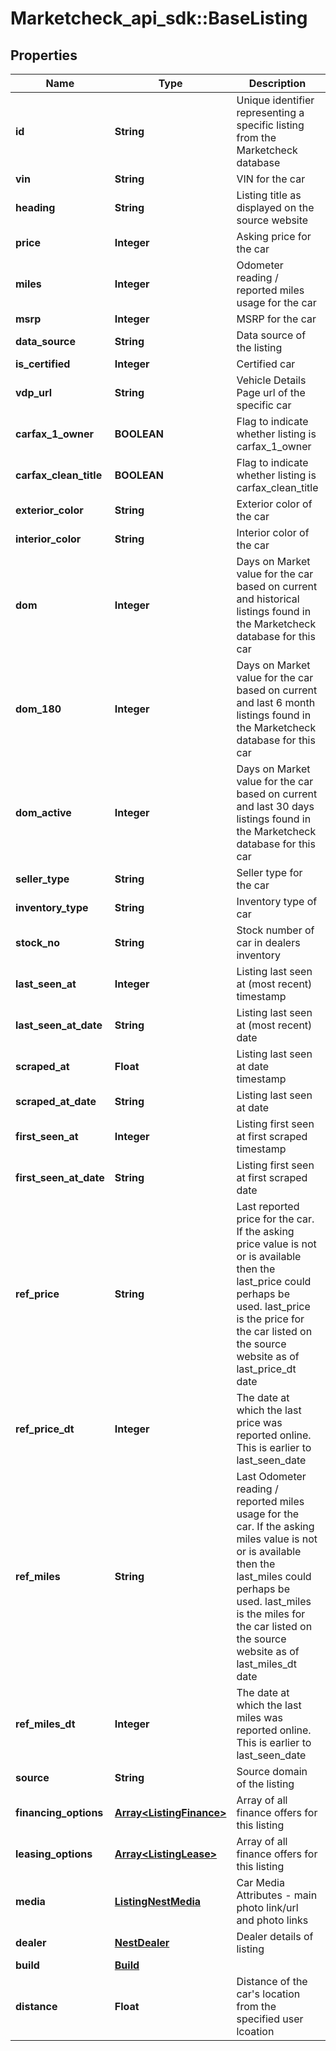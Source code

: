 # Marketcheck_api_sdk::BaseListing

## Properties
Name | Type | Description | Notes
------------ | ------------- | ------------- | -------------
**id** | **String** | Unique identifier representing a specific listing from the Marketcheck database | [optional] 
**vin** | **String** | VIN for the car | [optional] 
**heading** | **String** | Listing title as displayed on the source website | [optional] 
**price** | **Integer** | Asking price for the car | [optional] 
**miles** | **Integer** | Odometer reading / reported miles usage for the car | [optional] 
**msrp** | **Integer** | MSRP for the car | [optional] 
**data_source** | **String** | Data source of the listing | [optional] 
**is_certified** | **Integer** | Certified car | [optional] 
**vdp_url** | **String** | Vehicle Details Page url of the specific car | [optional] 
**carfax_1_owner** | **BOOLEAN** | Flag to indicate whether listing is carfax_1_owner | [optional] 
**carfax_clean_title** | **BOOLEAN** | Flag to indicate whether listing is carfax_clean_title | [optional] 
**exterior_color** | **String** | Exterior color of the car | [optional] 
**interior_color** | **String** | Interior color of the car | [optional] 
**dom** | **Integer** | Days on Market value for the car based on current and historical listings found in the Marketcheck database for this car | [optional] 
**dom_180** | **Integer** | Days on Market value for the car based on current and last 6 month listings found in the Marketcheck database for this car | [optional] 
**dom_active** | **Integer** | Days on Market value for the car based on current and last 30 days listings found in the Marketcheck database for this car | [optional] 
**seller_type** | **String** | Seller type for the car | [optional] 
**inventory_type** | **String** | Inventory type of car | [optional] 
**stock_no** | **String** | Stock number of car in dealers inventory | [optional] 
**last_seen_at** | **Integer** | Listing last seen at (most recent) timestamp | [optional] 
**last_seen_at_date** | **String** | Listing last seen at (most recent) date | [optional] 
**scraped_at** | **Float** | Listing last seen at date timestamp | [optional] 
**scraped_at_date** | **String** | Listing last seen at date | [optional] 
**first_seen_at** | **Integer** | Listing first seen at first scraped timestamp | [optional] 
**first_seen_at_date** | **String** | Listing first seen at first scraped date | [optional] 
**ref_price** | **String** | Last reported price for the car. If the asking price value is not or is available then the last_price could perhaps be used. last_price is the price for the car listed on the source website as of last_price_dt date | [optional] 
**ref_price_dt** | **Integer** | The date at which the last price was reported online. This is earlier to last_seen_date | [optional] 
**ref_miles** | **String** | Last Odometer reading / reported miles usage for the car. If the asking miles value is not or is available then the last_miles could perhaps be used. last_miles is the miles for the car listed on the source website as of last_miles_dt date | [optional] 
**ref_miles_dt** | **Integer** | The date at which the last miles was reported online. This is earlier to last_seen_date | [optional] 
**source** | **String** | Source domain of the listing | [optional] 
**financing_options** | [**Array&lt;ListingFinance&gt;**](ListingFinance.md) | Array of all finance offers for this listing | [optional] 
**leasing_options** | [**Array&lt;ListingLease&gt;**](ListingLease.md) | Array of all finance offers for this listing | [optional] 
**media** | [**ListingNestMedia**](ListingNestMedia.md) | Car Media Attributes - main photo link/url and photo links | [optional] 
**dealer** | [**NestDealer**](NestDealer.md) | Dealer details of listing | [optional] 
**build** | [**Build**](Build.md) |  | [optional] 
**distance** | **Float** | Distance of the car&#39;s location from the specified user lcoation | [optional] 



